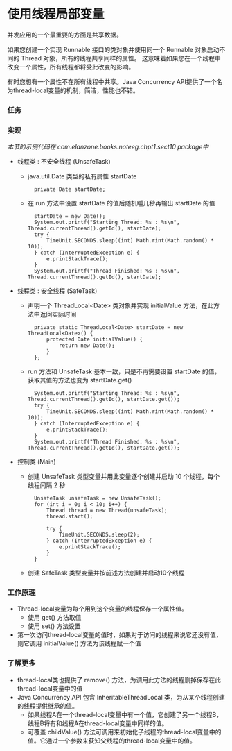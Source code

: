 使用线程局部变量
====

并发应用的一个最重要的方面是共享数据。

如果您创建一个实现 Runnable 接口的类对象并使用同一个 Runnable 对象启动不同的 Thread 对象，所有的线程共享同样的属性。
这意味着如果您在一个线程中改变一个属性，所有线程都将受此改变的影响。

有时您想有一个属性不在所有线程中共享。Java Concurrency API提供了一个名为thread-local变量的机制，简洁，性能也不错。


### 任务




### 实现

*本节的示例代码在 com.elanzone.books.noteeg.chpt1.sect10 package中*

* 线程类 : 不安全线程 (UnsafeTask)
    * java.util.Date 类型的私有属性 startDate

            private Date startDate;

    * 在 run 方法中设置 startDate 的值后随机睡几秒再输出 startDate 的值

            startDate = new Date();
            System.out.printf("Starting Thread: %s : %s\n", Thread.currentThread().getId(), startDate);
            try {
                TimeUnit.SECONDS.sleep((int) Math.rint(Math.random() * 10));
            } catch (InterruptedException e) {
                e.printStackTrace();
            }
            System.out.printf("Thread Finished: %s : %s\n", Thread.currentThread().getId(), startDate);

* 线程类 : 安全线程 (SafeTask)

    * 声明一个 ThreadLocal\<Date\> 类对象并实现 initialValue 方法，在此方法中返回实际时间

            private static ThreadLocal<Date> startDate = new ThreadLocal<Date>() {
                protected Date initialValue() {
                    return new Date();
                }
            };

    * run 方法和 UnsafeTask 基本一致，只是不再需要设置 startDate 的值，获取其值的方法也变为 startDate.get()

            System.out.printf("Starting Thread: %s : %s\n", Thread.currentThread().getId(), startDate.get());
            try {
                TimeUnit.SECONDS.sleep((int) Math.rint(Math.random() * 10));
            } catch (InterruptedException e) {
                e.printStackTrace();
            }
            System.out.printf("Thread Finished: %s : %s\n", Thread.currentThread().getId(), startDate.get());

* 控制类 (Main)

    * 创建 UnsafeTask 类型变量并用此变量逐个创建并启动 10 个线程，每个线程间隔 2 秒

            UnsafeTask unsafeTask = new UnsafeTask();
            for (int i = 0; i < 10; i++) {
                Thread thread = new Thread(unsafeTask);
                thread.start();

                try {
                    TimeUnit.SECONDS.sleep(2);
                } catch (InterruptedException e) {
                    e.printStackTrace();
                }
            }

    * 创建 SafeTask 类型变量并按前述方法创建并启动10个线程


### 工作原理

* Thread-local变量为每个用到这个变量的线程保存一个属性值。
    * 使用 get() 方法取值
    * 使用 set() 方法设置
* 第一次访问thread-local变量的值时，如果对于访问的线程来说它还没有值，则它调用 initialValue() 方法为该线程赋一个值


### 了解更多

* thread-local类也提供了 remove() 方法，为调用此方法的线程删掉保存在此thread-local变量中的值
* Java Concurrency API 包含 InheritableThreadLocal 类，为从某个线程创建的线程提供继承的值。
    * 如果线程A在一个thread-local变量中有一个值，它创建了另一个线程B，线程B将有和线程A在thread-local变量中同样的值。
    * 可覆盖 childValue() 方法可调用来初始化子线程的thread-local变量中的值。它通过一个参数来获知父线程的thread-local变量中的值。


